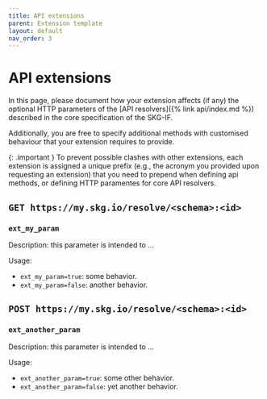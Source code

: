 ```yaml
---
title: API extensions
parent: Extension template
layout: default
nav_order: 3
---
```


# API extensions

In this page, please document how your extension affects (if any) the optional HTTP parameters of the [API resolvers]({% link api/index.md %}) described in the core specification of the SKG-IF.

Additionally, you are free to specify additional methods with customised behaviour that your extension requires to provide.

{: .important }
To prevent possible clashes with other extensions, each extension is assigned a unique prefix (e.g., the acronym you provided upon requesting an extension) that you need to prepend when defining api methods, or defining HTTP paramentes for core API resolvers.

## `GET https://my.skg.io/resolve/<schema>:<id>`

### `ext_my_param`
Description: this parameter is intended to ...

Usage: 
- `ext_my_param=true`: some behavior.
- `ext_my_param=false`: another behavior.


## `POST https://my.skg.io/resolve/<schema>:<id>`

### `ext_another_param`
Description: this parameter is intended to ...

Usage: 
- `ext_another_param=true`: some other behavior.
- `ext_another_param=false`: yet another behavior.
